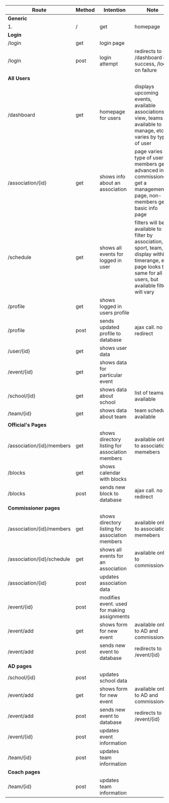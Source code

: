 | Route | Method | Intention | Note |
| ----- | ------ | --------- | ---- |
| **Generic**
1. | / | get | homepage | only shown if not logged in |
| **Login**
| /login | get | login page |  |
| /login | post | login attempt | redirects to /dashboard on success, /login on failure |
| **All Users**
| /dashboard | get | homepage for users | displays upcoming events, available associations to view, teams available to manage, etc.  varies by type of user |
| /association/{id} | get | shows info about an association | page varies for type of user. members get advanced info, commissioners get a management page, non-members get basic info page |
| /schedule | get | shows all events for logged in user | filters will be available to filter by association, sport, team, display within timerange, etc.  page looks the same for all users, but available filters will vary |
| /profile | get | shows logged in users profile |  |
| /profile | post | sends updated profile to database | ajax call. no redirect |
| /user/{id} | get | shows user data |  |
| /event/{id} | get | shows data for particular event |  |
| /school/{id} | get | shows data about school | list of teams available |
| /team/{id} | get | shows data about team | team schedule available |
| **Official's Pages**
| /association/{id}/members | get | shows directory listing for association members | available only to association memebers |
| /blocks | get | shows calendar with blocks |  |
| /blocks | post | sends new block to database | ajax call. no redirect |
| **Commissioner pages**
| /association/{id}/members | get | shows directory listing for association members | available only to association memebers |
| /association/{id}/schedule | get | shows all events for an association | available only to commissioner |
| /association/{id} | post | updates association data |  |
| /event/{id} | post | modifies event. used for making assignments |
| /event/add | get | shows form for new event | available only to AD and commissioner |
| /event/add | post | sends new event to database | redirects to /event/{id} |
| **AD pages**
| /school/{id} | post | updates school data |  |
| /event/add | get | shows form for new event | available only to AD and commissioner |
| /event/add | post | sends new event to database | redirects to /event/{id} |
| /event/{id} | post | updates event information |  |
| /team/{id} | post | updates team information |  |
| **Coach pages**
| /team/{id} | post | updates team information |  |